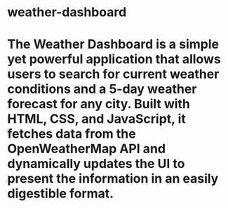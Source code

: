 # weather-dashboard
# The Weather Dashboard is a simple yet powerful application that allows users to search for current weather conditions and a 5-day weather forecast for any city. Built with HTML, CSS, and JavaScript, it fetches data from the OpenWeatherMap API and dynamically updates the UI to present the information in an easily digestible format.
